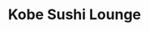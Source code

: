 ---
layout: place
title: Kobe Sushi Lounge
permalink: /new-york/new-city/kobe-sushi-lounge.html
stateAbbr: NY
stateName: New York
cityName: New City
seo:
  type: restaurant
  links: https://www.kobenewcity.com/
place_id: ChIJaQl0SvrCwokRvnK6JX2gVIE
photos:
  - name: >-
      places/ChIJaQl0SvrCwokRvnK6JX2gVIE/photos/AeeoHcJ6U37QFSDWGjHkUgy5aYNN0tUez2IF8mWZjUW2JcIUGUnmn20QrDEJIFeKZtEaJAZzRYClBDlkDVHvqGtq1AwMaA_BgHTdht2Roql8ie3zWinQMsroPLwQ78cM1cAk8PMPTOS7j34ScjjmyBlsvmROaRqWdTeXvCWYsUN4tufCYOjglet553f6sSS8NNp04nbw_AqRlseHraZ0354d3ecd1yurtak5LBatx7DFnqwlgvTLcj1TfRy-JYddMwsoqlWFrEBE4TN186FIvk-sbfgpyIyQHA0_PBYKZfkrt2njmQ
    widthPx: 4800
    heightPx: 3200
    authorAttributions:
      - displayName: Kobe Sushi Lounge
        uri: https://maps.google.com/maps/contrib/107188944590969176076
        photoUri: >-
          https://lh3.googleusercontent.com/a-/ALV-UjW2NYBcIa5fMsbRG-CodaxA9vMpY9XfQjWQr-noTJo5JWTD3YA=s100-p-k-no-mo
    flagContentUri: >-
      https://www.google.com/local/imagery/report/?cb_client=maps_api_places.places_api&image_key=!1e10!2sAF1QipOyKXa4EnhHZ8TLqLw0Bq8Y4WBHLPseSAglv2Xq&hl=en-US
    googleMapsUri: >-
      https://www.google.com/maps/place//data=!3m4!1e2!3m2!1sAF1QipOyKXa4EnhHZ8TLqLw0Bq8Y4WBHLPseSAglv2Xq!2e10!4m2!3m1!1s0x89c2c2fa4a740969:0x8154a07d25ba72be
  - name: >-
      places/ChIJaQl0SvrCwokRvnK6JX2gVIE/photos/AeeoHcLBuXeyNwXLu-jRHVGqcWjb2wc5MndePPX7SIH00Hh01ie_t8jypV_tSR40bDoFaQTXY2IoQbtWOXJzzcdY2yPm3U_8AT1N8_nyRQZoB0pAGneot9tU3-D24zsdr5JikUd0PfTHmkbIJ69NWqagxgQS78seqIai4-28zfdfLx9YYoigxSeOD7B5QRJgD70C2xzSktXIz7OcpxtyNm9MXv9063BJRKmgFDznDuBmVRErE5sh-yEsTZcEOhsg6UZW-UDxx4MiOKvgenRIbkE9gAhDxLKjajr5R5PTag7rdVUhqg
    widthPx: 600
    heightPx: 450
    authorAttributions:
      - displayName: Kobe Sushi Lounge
        uri: https://maps.google.com/maps/contrib/107188944590969176076
        photoUri: >-
          https://lh3.googleusercontent.com/a-/ALV-UjW2NYBcIa5fMsbRG-CodaxA9vMpY9XfQjWQr-noTJo5JWTD3YA=s100-p-k-no-mo
    flagContentUri: >-
      https://www.google.com/local/imagery/report/?cb_client=maps_api_places.places_api&image_key=!1e10!2sAF1QipOW57ZQHj2m1iNmcdmthzRQYNbjaTLB0TtDI5s-&hl=en-US
    googleMapsUri: >-
      https://www.google.com/maps/place//data=!3m4!1e2!3m2!1sAF1QipOW57ZQHj2m1iNmcdmthzRQYNbjaTLB0TtDI5s-!2e10!4m2!3m1!1s0x89c2c2fa4a740969:0x8154a07d25ba72be
  - name: >-
      places/ChIJaQl0SvrCwokRvnK6JX2gVIE/photos/AeeoHcJk9E0n-92BpCLjlKcM3d_jdq1LN29W0U9LXL2PyKbCER3qK0sV1tDlEWc0d9ux31xsefAeLAWl8iMk4iUMICp9XKTxvEty0SD7pk46hSvly24-GcQ2G0iQifvq3Izt3i78pgbalzsyuHOnqJiSxmM7-WU8lIo9LoSF-Deu_BpdjBKQ3TJVQQOST6qA_VDrxsM-vODJCzyUNj4_YDuHTsGOVxNdPmtFxJFB5d-STWeNcbzcXhVeDCZKJbYfIyaTqocWDtYJIvD5GhUyjOdL_FXwlhhiUp7AgxGDUCl__SBRcA
    widthPx: 800
    heightPx: 695
    authorAttributions:
      - displayName: Kobe Sushi Lounge
        uri: https://maps.google.com/maps/contrib/107188944590969176076
        photoUri: >-
          https://lh3.googleusercontent.com/a-/ALV-UjW2NYBcIa5fMsbRG-CodaxA9vMpY9XfQjWQr-noTJo5JWTD3YA=s100-p-k-no-mo
    flagContentUri: >-
      https://www.google.com/local/imagery/report/?cb_client=maps_api_places.places_api&image_key=!1e10!2sAF1QipPqB6frK_NO8_BiWnw8hmKSkFrZ2UkJ-qL24NRF&hl=en-US
    googleMapsUri: >-
      https://www.google.com/maps/place//data=!3m4!1e2!3m2!1sAF1QipPqB6frK_NO8_BiWnw8hmKSkFrZ2UkJ-qL24NRF!2e10!4m2!3m1!1s0x89c2c2fa4a740969:0x8154a07d25ba72be
  - name: >-
      places/ChIJaQl0SvrCwokRvnK6JX2gVIE/photos/AeeoHcLyud7TvrGCmGlmwKH4qwd3n4YEfkrwcLDm4GnutlS7ZrWswbyA0PFg_f8KWz1OMaJkf1Is4Z5GTshmztvkvZxh9SX2vmMNqPg5Mpnce99fETaPsxllq5zVfwhurZq_ZRQkkj3IATsjIRs9zGlKcxtRXmm4p4DY0bXhAlcB6pbiJJYcaTtNHPmP8VhG1ev3VvA8EJBTId1_fIP5FTG5qpM64CUkOxJXUYMy8qJQkRHinNP3oHI_3WjwM86_OuCGiOy6I-lpRrnxbsRx-2yISH-1bf-SfXkYqifnYkONGYTyhQ
    widthPx: 1086
    heightPx: 724
    authorAttributions:
      - displayName: Kobe Sushi Lounge
        uri: https://maps.google.com/maps/contrib/107188944590969176076
        photoUri: >-
          https://lh3.googleusercontent.com/a-/ALV-UjW2NYBcIa5fMsbRG-CodaxA9vMpY9XfQjWQr-noTJo5JWTD3YA=s100-p-k-no-mo
    flagContentUri: >-
      https://www.google.com/local/imagery/report/?cb_client=maps_api_places.places_api&image_key=!1e10!2sAF1QipMVA21VltlHCOrX_UqeQu7_60boCMlxp8ZGuTqo&hl=en-US
    googleMapsUri: >-
      https://www.google.com/maps/place//data=!3m4!1e2!3m2!1sAF1QipMVA21VltlHCOrX_UqeQu7_60boCMlxp8ZGuTqo!2e10!4m2!3m1!1s0x89c2c2fa4a740969:0x8154a07d25ba72be
  - name: >-
      places/ChIJaQl0SvrCwokRvnK6JX2gVIE/photos/AeeoHcL2l1kTIylwEvBRDcHb3_ZPJ0Es0d6J517cWmznOvTcm_ki5gucAhxh7vo5R85CqdAs5mDwqonFQq56dQf1UFmlJI3JRfIUcWYsHbiqOwWttcEtjrK1hCzt5OIKA9WtTsSWoEmOUP5PIFzq00tHh2XDgzNKOaXKyjyeOdAf72o4-pwbZmRmi_6r-rc7lH-ffsoM0B2oSmBDfCB7mkm6CdypoExK4WaEO1OkzOZvQvmcZLk1ZlLLHChISYLmVOUT8zkqrS06hIErrizuVaU_7x4mOGo2x0cPaG-QqpTTuFd5gLhQ1c2ObXatL4Ijo0-GZD1-sLTPecZxDfWXPjpePI_0W8dkR0XekZt13A5psUwIrnrAhPE0cZ3oXWlCHCRTSg9-Ru05geBhRiWbaPPNdXmf1oUlNGFWP-GWKUvjvYrSpfE
    widthPx: 4032
    heightPx: 3024
    authorAttributions:
      - displayName: Sara Lin
        uri: https://maps.google.com/maps/contrib/102425058128805189698
        photoUri: >-
          https://lh3.googleusercontent.com/a-/ALV-UjVZuoBGaPAiKTQKn9vcIFCyHLvZrtj6mf0jIW0e0tCVwZvFZWuh9w=s100-p-k-no-mo
    flagContentUri: >-
      https://www.google.com/local/imagery/report/?cb_client=maps_api_places.places_api&image_key=!1e10!2sCIHM0ogKEICAgICM6pnl0gE&hl=en-US
    googleMapsUri: >-
      https://www.google.com/maps/place//data=!3m4!1e2!3m2!1sCIHM0ogKEICAgICM6pnl0gE!2e10!4m2!3m1!1s0x89c2c2fa4a740969:0x8154a07d25ba72be
  - name: >-
      places/ChIJaQl0SvrCwokRvnK6JX2gVIE/photos/AeeoHcKsHkdtJQys8A2_iBivZjWkoucZrXhTMN-N3chkp6gY6Y1w7V8xTsIS1wHHEwLAVQ6lTkvIt1NnZjbicqs9SAdDSPrs3BGKoUV9KNkJVkW3KyD4gJ-0StvmEB2Td5wSoLieGdGrA-J4lScL9ap9hzOYLi5_7klSbjJlEcwiRL9l_QqFJ9alptIF_3LT2bm0FbNZBPOhJfhCks6KiSextlxjdkr6f7wCzqDAG9bWL7CFYKsJR3bmwaWxKOj-TxlROIl2BcNYRIvqHIiGFDA9B5wJRSBy9ifOoyRBe1Bo7C9xNA
    widthPx: 681
    heightPx: 600
    authorAttributions:
      - displayName: Kobe Sushi Lounge
        uri: https://maps.google.com/maps/contrib/107188944590969176076
        photoUri: >-
          https://lh3.googleusercontent.com/a-/ALV-UjW2NYBcIa5fMsbRG-CodaxA9vMpY9XfQjWQr-noTJo5JWTD3YA=s100-p-k-no-mo
    flagContentUri: >-
      https://www.google.com/local/imagery/report/?cb_client=maps_api_places.places_api&image_key=!1e10!2sAF1QipMclHymjbndOKzpFvZd5MpUNvUU-HfrrQDcWMF1&hl=en-US
    googleMapsUri: >-
      https://www.google.com/maps/place//data=!3m4!1e2!3m2!1sAF1QipMclHymjbndOKzpFvZd5MpUNvUU-HfrrQDcWMF1!2e10!4m2!3m1!1s0x89c2c2fa4a740969:0x8154a07d25ba72be
  - name: >-
      places/ChIJaQl0SvrCwokRvnK6JX2gVIE/photos/AeeoHcJtqxo0kZ7h7FIC3muMo6rBoPaFRaLkypdwwRdOHdbXaMN44TQn1npk1vC6CDLeXwEqtjUftaLedwMXFTeKs6eQq4yJ8awx8-D7_j_rdLaJeIYScatN4gALko7JqGYyEdPFEAo8OKzuKlPdiFaOrVpCmqrjxU6GW4OSXw_S-SFtoPbM9Nf6TH1HAgnUDTQhfIkfrve25CuIXfDle2sbUdCzkQ8lncByoYvS-kovZdg1xL7_54r57lqtY7ECGrgO0pedj4iYp1hiu8nfGj1jVoMnRRUTsJKs_WTSqrLwBylqWA
    widthPx: 600
    heightPx: 800
    authorAttributions:
      - displayName: Kobe Sushi Lounge
        uri: https://maps.google.com/maps/contrib/107188944590969176076
        photoUri: >-
          https://lh3.googleusercontent.com/a-/ALV-UjW2NYBcIa5fMsbRG-CodaxA9vMpY9XfQjWQr-noTJo5JWTD3YA=s100-p-k-no-mo
    flagContentUri: >-
      https://www.google.com/local/imagery/report/?cb_client=maps_api_places.places_api&image_key=!1e10!2sAF1QipOX7Vsql19u50noza2fG4nOW9to-q67Hc8tZaor&hl=en-US
    googleMapsUri: >-
      https://www.google.com/maps/place//data=!3m4!1e2!3m2!1sAF1QipOX7Vsql19u50noza2fG4nOW9to-q67Hc8tZaor!2e10!4m2!3m1!1s0x89c2c2fa4a740969:0x8154a07d25ba72be
  - name: >-
      places/ChIJaQl0SvrCwokRvnK6JX2gVIE/photos/AeeoHcLWgr2fjSw9XK-xBTAmp6klnB7Qm1typz9pklPj_nMSl7srlCb8u2ivdCySFFQfY5mvOQoP6t5Qp6LDVIG46M0PMJE4ZtPqIpYa79YwclNjxPHow_BmhfJhLdfWrnAy2Qc-MVIScyUz69I9jjivi_ZIRHHXvDDfeqNpiJBld6euuSsl7cg4pRxSJbukguB9-l9id4AxWfVpSedG5_cYVVPCwjvz4QzqU8Syr_hh9UZdbNdHNJ5BAk_F_x9Ba7VPkB2-avY4XxErzkmT8QBaZThLeByVDyBHPDQxIg-v882hWA
    widthPx: 600
    heightPx: 800
    authorAttributions:
      - displayName: Kobe Sushi Lounge
        uri: https://maps.google.com/maps/contrib/107188944590969176076
        photoUri: >-
          https://lh3.googleusercontent.com/a-/ALV-UjW2NYBcIa5fMsbRG-CodaxA9vMpY9XfQjWQr-noTJo5JWTD3YA=s100-p-k-no-mo
    flagContentUri: >-
      https://www.google.com/local/imagery/report/?cb_client=maps_api_places.places_api&image_key=!1e10!2sAF1QipN5b1Rn3YoncwlWaLOWCUpU1WezmM70Vjjn-Yro&hl=en-US
    googleMapsUri: >-
      https://www.google.com/maps/place//data=!3m4!1e2!3m2!1sAF1QipN5b1Rn3YoncwlWaLOWCUpU1WezmM70Vjjn-Yro!2e10!4m2!3m1!1s0x89c2c2fa4a740969:0x8154a07d25ba72be
  - name: >-
      places/ChIJaQl0SvrCwokRvnK6JX2gVIE/photos/AeeoHcI58vHsp5FSKK98pzWX0QPc5rowkIqwvmIu6IOKR0KnCBJ2CmqCJOkQrcukYLYMW4tqDjlA8y0w-uPOj_UDMzZiNFy7GVJDTTkkysSc_wTaBE83QPfIoILWCs4BDlfx4XFRWWbbX7xuEit94GkITEbI70dOYwzlA__AyK5-J2W8ZLSAfeW4WV1UD_t2KfvnS0ypILk4cz8RYR3Ca7Ry3HpjSdpP5gjPS4fJcqGGreV9VnP8nbfPrxLmFqYZSwcUd7YPPoZcN9DWsbSEJwctXnqCIiKficfdmrd-hWADpHN6eQ
    widthPx: 693
    heightPx: 600
    authorAttributions:
      - displayName: Kobe Sushi Lounge
        uri: https://maps.google.com/maps/contrib/107188944590969176076
        photoUri: >-
          https://lh3.googleusercontent.com/a-/ALV-UjW2NYBcIa5fMsbRG-CodaxA9vMpY9XfQjWQr-noTJo5JWTD3YA=s100-p-k-no-mo
    flagContentUri: >-
      https://www.google.com/local/imagery/report/?cb_client=maps_api_places.places_api&image_key=!1e10!2sAF1QipMzQ-UiNtV2QJBKT-DXq55RGu4lwUUZYD0oA1ok&hl=en-US
    googleMapsUri: >-
      https://www.google.com/maps/place//data=!3m4!1e2!3m2!1sAF1QipMzQ-UiNtV2QJBKT-DXq55RGu4lwUUZYD0oA1ok!2e10!4m2!3m1!1s0x89c2c2fa4a740969:0x8154a07d25ba72be
  - name: >-
      places/ChIJaQl0SvrCwokRvnK6JX2gVIE/photos/AeeoHcLTEE6tTfyb3uFL4d1ykC7mm4rudRll7cc_0tfmBNWqWv6qPhmVSSzfxHTgA8Mlrf9P70rT_XFyoNU4h-AE4Ik6CTXa8K3juowxd26qjIJWISi6YSWqFDuXbmnGkLpfRjnPqgvCSOKA9m_9tOsbaGJxrQAbbcp5AEc7wUUBff39mDAojmSsDaJxtefi3DzCd1STmclsjbTpqZ9gWM2WVZ7dJC1TnBlSmG2HFWoRFJyFmzb20HbnwKzUNfjvCtUPmk2gScouMotmiO01K1y1lJcqXknTL7qe8RwhhLk_s9QUGQ
    widthPx: 1086
    heightPx: 724
    authorAttributions:
      - displayName: Kobe Sushi Lounge
        uri: https://maps.google.com/maps/contrib/107188944590969176076
        photoUri: >-
          https://lh3.googleusercontent.com/a-/ALV-UjW2NYBcIa5fMsbRG-CodaxA9vMpY9XfQjWQr-noTJo5JWTD3YA=s100-p-k-no-mo
    flagContentUri: >-
      https://www.google.com/local/imagery/report/?cb_client=maps_api_places.places_api&image_key=!1e10!2sAF1QipOyg5S8i6xmnddlvRrFMCdogAwJf2gtne4sN8Kw&hl=en-US
    googleMapsUri: >-
      https://www.google.com/maps/place//data=!3m4!1e2!3m2!1sAF1QipOyg5S8i6xmnddlvRrFMCdogAwJf2gtne4sN8Kw!2e10!4m2!3m1!1s0x89c2c2fa4a740969:0x8154a07d25ba72be
address: '195 S Main St #3345, New City, NY 10956, USA'
street: '195 S Main St #3345'
city: New City
state: NY
zip: '10956'
country: USA
neighborhood: null
latitude: '41.140251'
longitude: '-73.991024'
accessibility_options:
  wheelchairAccessibleParking: true
  wheelchairAccessibleEntrance: true
  wheelchairAccessibleRestroom: true
  wheelchairAccessibleSeating: true
business_status: OPERATIONAL
name: Kobe Sushi Lounge
google_maps_links:
  directionsUri: >-
    https://www.google.com/maps/dir//''/data=!4m7!4m6!1m1!4e2!1m2!1m1!1s0x89c2c2fa4a740969:0x8154a07d25ba72be!3e0
  placeUri: https://maps.google.com/?cid=9319249988300731070
  writeAReviewUri: >-
    https://www.google.com/maps/place//data=!4m3!3m2!1s0x89c2c2fa4a740969:0x8154a07d25ba72be!12e1
  reviewsUri: >-
    https://www.google.com/maps/place//data=!4m4!3m3!1s0x89c2c2fa4a740969:0x8154a07d25ba72be!9m1!1b1
  photosUri: >-
    https://www.google.com/maps/place//data=!4m3!3m2!1s0x89c2c2fa4a740969:0x8154a07d25ba72be!10e5
primary_type: Japanese Restaurant
opening_hours:
  openNow: true
  periods:
    - open:
        day: 0
        hour: 13
        minute: 0
      close:
        day: 0
        hour: 21
        minute: 30
    - open:
        day: 2
        hour: 12
        minute: 0
      close:
        day: 2
        hour: 21
        minute: 30
    - open:
        day: 3
        hour: 12
        minute: 0
      close:
        day: 3
        hour: 21
        minute: 30
    - open:
        day: 4
        hour: 12
        minute: 0
      close:
        day: 4
        hour: 21
        minute: 30
    - open:
        day: 5
        hour: 12
        minute: 0
      close:
        day: 5
        hour: 22
        minute: 30
    - open:
        day: 6
        hour: 13
        minute: 0
      close:
        day: 6
        hour: 22
        minute: 30
  weekdayDescriptions:
    - 'Monday: Closed'
    - 'Tuesday: 12:00 – 9:30 PM'
    - 'Wednesday: 12:00 – 9:30 PM'
    - 'Thursday: 12:00 – 9:30 PM'
    - 'Friday: 12:00 – 10:30 PM'
    - 'Saturday: 1:00 – 10:30 PM'
    - 'Sunday: 1:00 – 9:30 PM'
  nextCloseTime: '2025-05-04T02:30:00Z'
secondary_opening_hours:
  - openNow: false
    periods:
      - open:
          day: 2
          hour: 12
          minute: 0
        close:
          day: 2
          hour: 15
          minute: 0
      - open:
          day: 3
          hour: 12
          minute: 0
        close:
          day: 3
          hour: 15
          minute: 0
      - open:
          day: 4
          hour: 12
          minute: 0
        close:
          day: 4
          hour: 15
          minute: 0
      - open:
          day: 5
          hour: 12
          minute: 0
        close:
          day: 5
          hour: 15
          minute: 0
    weekdayDescriptions:
      - 'Monday: Closed'
      - 'Tuesday: 12:00 – 3:00 PM'
      - 'Wednesday: 12:00 – 3:00 PM'
      - 'Thursday: 12:00 – 3:00 PM'
      - 'Friday: 12:00 – 3:00 PM'
      - 'Saturday: Closed'
      - 'Sunday: Closed'
    secondaryHoursType: LUNCH
    nextOpenTime: '2025-05-06T16:00:00Z'
phone: (845) 638-2202
price_level: PRICE_LEVEL_MODERATE
price_range: $30 &ndash; $50
rating: '4.5'
rating_count: 153
website: https://www.kobenewcity.com/
description: >-
  Discover Kobe Sushi Lounge in New City$$$Kobe Sushi Lounge in New City, NY,
  stands out as a go-to destination for fresh sushi and traditional Japanese
  dishes in a relaxed environment. This spot offers a mix of counter and table
  seating, creating an inviting space for enjoying flavorful rolls and other
  authentic fare. Live music enhances the lively vibe, making it perfect for
  casual evenings or quick meals with friends. The restaurant prioritizes
  accessibility, ensuring a comfortable visit for all, while maintaining
  moderate pricing that appeals to those seeking quality sushi options nearby.
  Whether you're exploring Japanese places near you or looking for top-rated
  sushi experiences, this lounge delivers a memorable dining atmosphere.
generative_summary: >-
  Discover Kobe Sushi Lounge in New City$$$Kobe Sushi Lounge in New City, NY,
  stands out as a go-to destination for fresh sushi and traditional Japanese
  dishes in a relaxed environment. This spot offers a mix of counter and table
  seating, creating an inviting space for enjoying flavorful rolls and other
  authentic fare. Live music enhances the lively vibe, making it perfect for
  casual evenings or quick meals with friends. The restaurant prioritizes
  accessibility, ensuring a comfortable visit for all, while maintaining
  moderate pricing that appeals to those seeking quality sushi options nearby.
  Whether you're exploring Japanese places near you or looking for top-rated
  sushi experiences, this lounge delivers a memorable dining atmosphere.
generative_disclosure: Summarized by AI using the Grok-3-Mini model.
reviews: null
review_summary: >-
  What Customers Are Saying$$$Based on its strong 4.5-star rating from numerous
  visitors, Kobe Sushi Lounge seems to be a hit for its tasty sushi and
  welcoming vibe, with many highlighting the fresh flavors and variety of
  dishes. People often appreciate the casual setting and occasional live music,
  which add a fun twist to meals without overwhelming the experience. Feedback
  frequently notes the solid service and overall value, making it a reliable
  choice for anyone craving Japanese cuisine on a whim. While opinions vary, the
  general consensus leans positive, suggesting it's a great spot for groups or
  solo diners hunting for satisfying sushi close by. If you're on the hunt for
  the best sushi near you, this place comes across as a solid, enjoyable option
  worth trying.
review_disclosure: Summarized by AI using the Grok-3-Mini model.
parking_options: null
payment_options: null
allow_dogs: null
curbside_pickup: null
delivery: null
dine_in: null
good_for_children: null
good_for_groups: null
good_for_sports: null
live_music: null
menu_for_children: null
outdoor_seating: null
reservable: null
restroom: null
serves_beer: null
serves_breakfast: null
serves_brunch: null
serves_cocktails: null
serves_coffee: null
serves_dinner: null
serves_dessert: null
serves_lunch: null
serves_vegetarian_food: null
serves_wine: null
takeout: null
update_category: enterprise
places_description: null

---